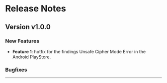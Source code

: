 # Release Notes

## Version v1.0.0

### New Features

- **Feature 1**: hotfix for the findings Unsafe Cipher Mode Error in the Android PlayStore.

### Bugfixes

---
